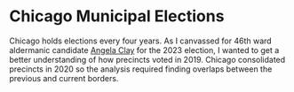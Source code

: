 # Chicago Municipal Elections

Chicago holds elections every four years. As I canvassed for 46th ward aldermanic candidate [Angela Clay](https://angelafor46.com/) for the 2023 election, I wanted to get a better understanding of how precincts voted in 2019. Chicago consolidated precincts in 2020 so the analysis required finding overlaps between the previous and current borders.
